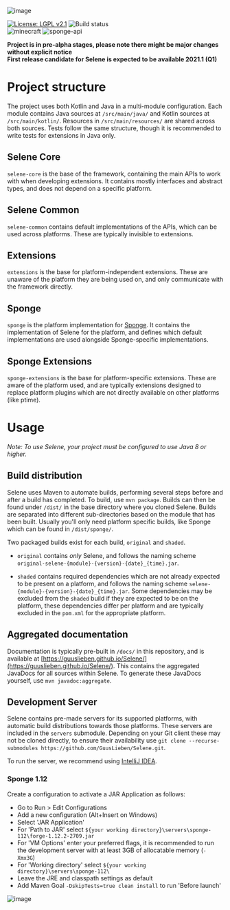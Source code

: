 ![image](https://user-images.githubusercontent.com/10957963/100515229-bc4f0b00-317a-11eb-8688-39d229eeada6.png)

[![License: LGPL v2.1](https://img.shields.io/badge/License-LGPL%20v2.1-blue.svg)](https://www.gnu.org/licenses/lgpl-2.1)
![Build status](https://github.com/GuusLieben/Selene/workflows/Build%20status/badge.svg)  
![minecraft](https://img.shields.io/badge/Minecraft-1.12.2-green)
![sponge-api](https://img.shields.io/badge/SpongeAPI-7.2-green)  

**Project is in pre-alpha stages, please note there might be major changes without explicit notice**  
**First release candidate for Selene is expected to be available 2021.1 (Q1)**

# Project structure
The project uses both Kotlin and Java in a multi-module configuration. Each module contains Java sources at `/src/main/java/`
and Kotlin sources at `/src/main/kotlin/`. Resources in `/src/main/resources/` are shared across both sources. Tests
follow the same structure, though it is recommended to write tests for extensions in Java only. 

## Selene Core
`selene-core` is the base of the framework, containing the main APIs to work with when developing extensions.
It contains mostly interfaces and abstract types, and does not depend on a specific platform.

## Selene Common
`selene-common` contains default implementations of the APIs, which can be used across platforms. These are typically
invisible to extensions.

## Extensions
`extensions` is the base for platform-independent extensions. These are unaware of the platform they are being used
on, and only communicate with the framework directly.

## Sponge
`sponge` is the platform implementation for [Sponge](https://github.com/SpongePowered/SpongeForge/). It contains the
implementation of Selene for the platform, and defines which default implementations are used alongside Sponge-specific
implementations.  

## Sponge Extensions
`sponge-extensions` is the base for platform-specific extensions. These are aware of the platform used, and are
typically extensions designed to replace platform plugins which are not directly available on other platforms 
(like ptime).

# Usage
_Note: To use Selene, your project must be configured to use Java 8 or higher._

## Build distribution
Selene uses Maven to automate builds, performing several steps before and after a build has completed. To build, use
`mvn package`. Builds can then be found under `/dist/` in the base directory where you cloned Selene. Builds are
separated into different sub-directories based on the module that has been built. Usually you'll only need platform
specific builds, like Sponge which can be found in `/dist/sponge/`.

Two packaged builds exist for each build, `original` and `shaded`.  

- `original` contains _only_ Selene, and follows the
naming scheme `original-selene-{module}-{version}-{date}_{time}.jar`.  

- `shaded` contains required dependencies which are not already expected to be present on a platform, and follows the 
naming scheme `selene-{module}-{version}-{date}_{time}.jar`. Some dependencies may be excluded from the `shaded` build 
if they are expected to be on the platform, these dependencies differ per platform and are typically excluded in the 
`pom.xml` for the appropriate platform.

## Aggregated documentation
Documentation is typically pre-built in `/docs/` in this repository, and is available at 
[https://guuslieben.github.io/Selene/](https://guuslieben.github.io/Selene/). This contains the aggregated JavaDocs for
all sources within Selene. To generate these JavaDocs yourself, use `mvn javadoc:aggregate`.

## Development Server
Selene contains pre-made servers for its supported platforms, with automatic build distributions towards those platforms. These servers are included in the `servers` submodule. Depending on your Git client these may not be cloned directly, to ensure their availability use `git clone --recurse-submodules https://github.com/GuusLieben/Selene.git`.

To run the server, we recommend using [IntelliJ IDEA](https://www.jetbrains.com/idea/). 

### Sponge 1.12
Create a configuration to activate a JAR Application as follows:
- Go to Run > Edit Configurations
- Add a new configuration (Alt+Insert on Windows)
- Select 'JAR Application'
- For 'Path to JAR' select `${your working directory}\servers\sponge-112\forge-1.12.2-2709.jar`
- For 'VM Options' enter your preferred flags, it is recommended to run the development server with at least 3GB of allocatable memory (`-Xmx3G`)
- For 'Working directory' select `${your working directory}\servers\sponge-112\`
- Leave the JRE and classpath settings as default
- Add Maven Goal `-DskipTests=true clean install` to run 'Before launch'

![image](https://user-images.githubusercontent.com/10957963/101648084-c1913d00-3a39-11eb-9d90-37c8ef7cdd69.png)
